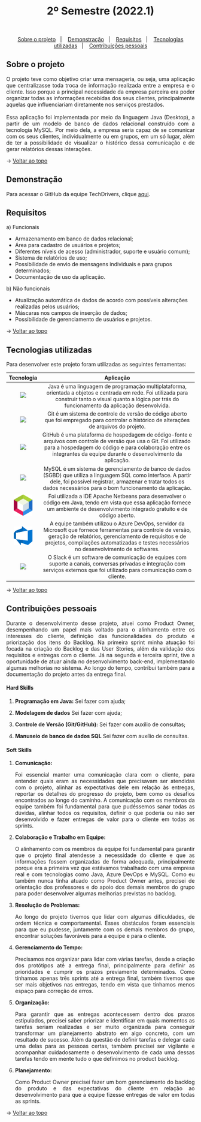 <h1 align="center">2º Semestre (2022.1)</h1>

<br id="topo">

<p align="center">
  <a href="#about">Sobre o projeto</a>&nbsp;&nbsp;&nbsp;|&nbsp;&nbsp;&nbsp;
  <a href="#demo">Demonstração</a>&nbsp;&nbsp;&nbsp;|&nbsp;&nbsp;&nbsp;
  <a href="#requirements">Requisitos</a>&nbsp;&nbsp;&nbsp;|&nbsp;&nbsp;&nbsp;
  <a href="#tech">Tecnologias utilizadas</a>&nbsp;&nbsp;&nbsp;|&nbsp;&nbsp;&nbsp;
  <a href="#dev">Contribuições pessoais</a>
</p>

<div id="about">

## Sobre o projeto

<p align="justify">O projeto teve como objetivo criar uma mensageria, ou seja, uma aplicação que centralizasse toda troca de informação realizada entre a empresa e o cliente. Isso porque a principal necessidade da empresa parceira era poder organizar todas as informações recebidas dos seus clientes, principalmente aquelas que influenciariam diretamente nos serviços prestados.
<br><br>
Essa aplicação foi implementada por meio da linguagem Java (Desktop), a partir de um modelo de banco de dados relacional construído com a tecnologia MySQL. Por meio dela, a empresa seria capaz de se comunicar com os seus clientes, individualmente ou em grupos, em um só lugar, além de ter a possibilidade de visualizar o histórico dessa comunicação e de gerar relatórios dessas interações.</p>

→ [Voltar ao topo](#topo)

</div>

<div id="demo">

## Demonstração



Para acessar o GitHub da equipe TechDrivers, clique [aqui](https://github.com/TechDriversFatec/TechDrivers).

</div>

<div id="requirements">

## Requisitos

a) Funcionais

* Armazenamento em banco de dados relacional;
* Área para cadastro de usuários e projetos;
* Diferentes níveis de acesso (administrador, suporte e usuário comum);
* Sistema de relatórios de uso; 
* Possibilidade de envio de mensagens individuais e para grupos determinados;
* Documentação de uso da aplicação.

b) Não funcionais

* Atualização automática de dados de acordo com possíveis alterações realizadas pelos usuários;
* Máscaras nos campos de inserção de dados;
* Possibilidade de gerenciamento de usuários e projetos.

→ [Voltar ao topo](#topo)

</div>

<div id="tech">

## Tecnologias utilizadas

Para desenvolver este projeto foram utilizadas as seguintes ferramentas:

| Tecnologia | Aplicação |
|:--------:|:-----------:|
| <img width="50 rem" src="https://cdn.jsdelivr.net/gh/devicons/devicon/icons/java/java-original.svg" /> | Java é uma linguagem de programação multiplataforma, orientada a objetos e centrada em rede. Foi utilizada para construir tanto o visual quanto a lógica por trás do funcionamento da aplicação desenvolvida. |
| <img width="50 rem" src="https://cdn.jsdelivr.net/gh/devicons/devicon/icons/git/git-original.svg" /> | Git é um sistema de controle de versão de código aberto que foi empregado para controlar o histórico de alterações de arquivos do projeto. |
| <img width="50 rem" src="https://cdn.jsdelivr.net/gh/devicons/devicon/icons/github/github-original.svg" /> | GitHub é uma plataforma de hospedagem de código-fonte e arquivos com controle de versão que usa o Git. Foi utilizado para a hospedagem do código e para colaboração entre os integrantes da equipe durante o desenvolvimento da aplicação. |
| <img width="50 rem" src="https://cdn.jsdelivr.net/gh/devicons/devicon/icons/mysql/mysql-original.svg" /> | MySQL é um sistema de gerenciamento de banco de dados (SGBD) que utiliza a linguagem SQL como interface. A partir dele, foi possível registrar, armazenar e tratar todos os dados necessários para o bom funcionamento da aplicação. |
| <img width="50 rem" src="Images/Apache_NetBeans_Logo.svg.png" /> | Foi utilizada a IDE Apache Netbeans para desenvolver o código em Java, tendo em vista que essa aplicação fornece um ambiente de desenvolvimento integrado gratuito e de código aberto. |
| <img width="50 rem" src="Images/azure-devops.png" /> | A equipe também utilizou o Azure DevOps, servidor da Microsoft que fornece ferramentas para controle de versão, geração de relatórios, gerenciamento de requisitos e de projetos, compilações automatizadas e testes necessários no desenvolvimento de softwares. |
| <img width="50 rem" src="https://cdn.jsdelivr.net/gh/devicons/devicon/icons/slack/slack-original.svg" /> | O Slack é um software de comunicação de equipes com suporte a canais, conversas privadas e integração com serviços externos que foi utilizado para comunicação com o cliente. |

→ [Voltar ao topo](#topo)

</div>

<div id="dev">

## Contribuições pessoais

<p align="justify">Durante o desenvolvimento desse projeto, atuei como Product Owner, desempenhando um papel mais voltado para o alinhamento entre os interesses do cliente, definição das funcionalidades do produto e priorização dos itens do Backlog. Na primeira sprint minha atuação foi focada na criação do Backlog e das User Stories, além da validação dos requisitos e entregas com o cliente. Já na segunda e terceira sprint, tive a oportunidade de atuar ainda no desenvolvimento back-end, implementando algumas melhorias no sistema. Ao longo do tempo, contribui também para a documentação do projeto antes da entrega final.</p>

#### Hard Skills

1. **Programação em Java:** Sei fazer com ajuda;

2. **Modelagem de dados** Sei fazer com ajuda;

3. **Controle de Versão (Git/GitHub):** Sei fazer com auxílio de consultas;

4. **Manuseio de banco de dados SQL** Sei fazer com auxílio de consultas.

#### Soft Skills  

1. **Comunicação:** <p align="justify">Foi essencial manter uma comunicação clara com o cliente, para entender quais eram as necessidades que precisavam ser atendidas com o projeto, alinhar as expectativas dele em relação às entregas, reportar os detalhes do progresso do projeto, bem como os desafios encontrados ao longo do caminho. A comunicação com os membros da equipe também foi fundamental para que pudéssemos sanar todas as dúvidas, alinhar todos os requisitos, definir o que poderia ou não ser desenvolvido e fazer entregas de valor para o cliente em todas as sprints.</p> 

2. **Colaboração e Trabalho em Equipe:** <p align="justify">O alinhamento com os membros da equipe foi fundamental para garantir que o projeto final atendesse a necessidade do cliente e que as informações fossem organizadas de forma adequada, principalmente porque era a primeira vez que estávamos trabalhado com uma empresa real e com tecnologias como Java, Azure DevOps e MySQL. Como eu também nunca tinha atuado como Product Owner antes, precisei de orientação dos professores e do apoio dos demais membros do grupo para poder desenvolver algumas melhorias previstas no backlog.</p> 

3. **Resolução de Problemas:** <p align="justify">Ao longo do projeto tivemos que lidar com algumas dificuldades, de ordem técnica e comportamental. Esses obstáculos foram essenciais para que eu pudesse, juntamente com os demais membros do grupo, encontrar soluções favoráveis para a equipe e para o cliente.</p> 

4. **Gerenciamento do Tempo:** <p align="justify">Precisamos nos organizar para lidar com várias tarefas, desde a criação dos protótipos até a entrega final, principalmente para definir as prioridades e cumprir os prazos previamente determinados. Como tínhamos apenas três sprints até a entrega final, também tivemos que ser mais objetivos nas entregas, tendo em vista que tínhamos menos espaço para correção de erros.</p>

5. **Organização:** <p align="justify">Para garantir que as entregas acontecessem dentro dos prazos estipulados, precisei saber priorizar e identificar em quais momentos as tarefas seriam realizadas e ser muito organizada para conseguir transformar um planejamento abstrato em algo concreto, com um resultado de sucesso. Além da questão de definir tarefas e delegar cada uma delas para as pessoas certas, também precisei ser vigilante e acompanhar cuidadosamente o desenvolvimento de cada uma dessas tarefas tendo em mente tudo o que definimos no product backlog.</p>
   
6. **Planejamento:** <p align="justify">Como Product Owner precisei fazer um bom gerenciamento do backlog do produto e das expectativas do cliente em relação ao desenvolvimento para que a equipe fizesse entregas de valor em todas as sprints.</p>


→ [Voltar ao topo](#topo)

</div>

